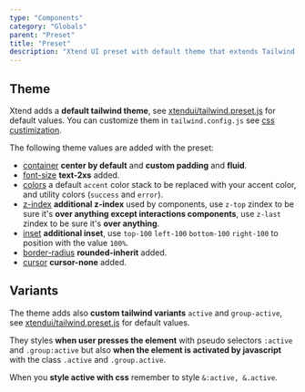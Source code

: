 ```yaml
---
type: "Components"
category: "Globals"
parent: "Preset"
title: "Preset"
description: "Xtend UI preset with default theme that extends Tailwind default theme."
---
```


## Theme

Xtend adds a **default tailwind theme**, see [xtendui/tailwind.preset.js](https://github.com/minimit/xtendui/blob/beta/tailwind.preset.js) for default values. You can customize them in `tailwind.config.js` see [css custimization](/introduction/getting-started/setup#css-customization).

The following theme values are added with the preset:

* [container](https://tailwindcss.com/docs/container) **center by default** and **custom padding** and **fluid**.
* [font-size](https://tailwindcss.com/docs/font-size) **text-2xs** added.
* [colors](https://tailwindcss.com/docs/customizing-colors) a default `accent` color stack to be replaced with your accent color, and utility colors (`success` and `error`).
* [z-index](https://tailwindcss.com/docs/font-size) **additional z-index** used by components, use `z-top` zindex to be sure it's **over anything except interactions components**, use `z-last` zindex to be sure it's **over anything**.
* [inset](https://tailwindcss.com/docs/top-right-bottom-left) **additional inset**, use `top-100` `left-100` `bottom-100` `right-100` to position with the value `100%`.
* [border-radius](https://tailwindcss.com/docs/border-radius) **rounded-inherit** added.
* [cursor](https://tailwindcss.com/docs/cursor) **cursor-none** added.

## Variants

The theme adds also **custom tailwind variants** `active` and `group-active`, see [xtendui/tailwind.preset.js](https://github.com/minimit/xtendui/blob/beta/tailwind.preset.js) for default values.

They styles **when user presses the element** with pseudo selectors `:active` and `.group:active` but also **when the element is activated by javascript** with the class `.active` and `.group.active`.

When you **style active with css** remember to style `&:active, &.active`.
